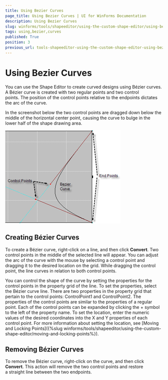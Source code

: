 ```yaml
---
title: Using Bezier Curves
page_title: Using Bezier Curves | UI for WinForms Documentation
description: Using Bezier Curves
slug: winforms/tools/shapeeditor/using-the-custom-shape-editor/using-bezier-curves
tags: using,bezier,curves
published: True
position: 3
previous_url: tools-shapeeditor-using-the-custom-shape-editor-using-bezier-curves
---
```


# Using Bezier Curves

You can use the Shape Editor to create curved designs using Bézier curves. A Bézier curve is created with two regular points and two control points. The position of the control points relative to the endpoints dictates the arc of the curve. 

In the screenshot below the two control points are dragged down below the middle of the horizontal center point, causing the curve to bulge in the lower half of the shape drawing area.

![tools-shapeeditor-using-the-custom-shape-editor-using-bezier-curves 001](images/tools-shapeeditor-using-the-custom-shape-editor-using-bezier-curves001.png)

## Creating Bézier Curves

To create a Bézier curve, right-click on a line, and then click __Convert__. Two control points in the middle of the selected line will appear. You can adjust the arc of the curve with the mouse by selecting a control point and dragging it to the desired location on the grid. While dragging the control point, the line curves in relation to both control points.  

You can control the shape of the curve by setting the properties for the control points in the property grid of the line. To set the properties, select the Bézier curve line. There are two properties in the property grid that pertain to the control points: ControlPoint1 and ControlPoint2. The properties of the control points are similar to the properties of a regular point. Each of the control points can be expanded by clicking the + symbol to the left of the property name. To set the location, enter the numeric values of the desired coordinates into the X and Y properties of each control point. For more information about setting the location, see [Moving and Locking Points]({%slug winforms/tools/shapeeditor/using-the-custom-shape-editor/moving-and-locking-points%}).

## Removing Bézier Curves

To remove the Bézier curve, right-click on the curve, and then click __Convert__. This action will remove the two control points and restore a straight line between the two endpoints.

